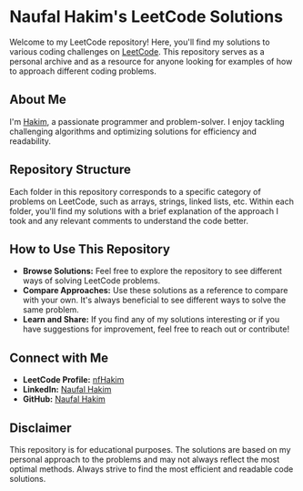 # Naufal Hakim's LeetCode Solutions

Welcome to my LeetCode repository! Here, you'll find my solutions to various coding challenges on [LeetCode](https://leetcode.com/nfhakim/). This repository serves as a personal archive and as a resource for anyone looking for examples of how to approach different coding problems.

## About Me

I'm [Hakim](https://leetcode.com/nfhakim/), a passionate programmer and problem-solver. I enjoy tackling challenging algorithms and optimizing solutions for efficiency and readability.

## Repository Structure

Each folder in this repository corresponds to a specific category of problems on LeetCode, such as arrays, strings, linked lists, etc. Within each folder, you'll find my solutions with a brief explanation of the approach I took and any relevant comments to understand the code better.
<!--
## My Progress

- **Total Problems Solved:** [Add your total problems solved]
- **Languages Used:** [List the programming languages you've used, e.g., Python, Java, C++]
- **Favorite Problems:** [List a few problems that you found particularly interesting or challenging]
-->
## How to Use This Repository

- **Browse Solutions:** Feel free to explore the repository to see different ways of solving LeetCode problems.
- **Compare Approaches:** Use these solutions as a reference to compare with your own. It's always beneficial to see different ways to solve the same problem.
- **Learn and Share:** If you find any of my solutions interesting or if you have suggestions for improvement, feel free to reach out or contribute!

## Connect with Me

- **LeetCode Profile:** [nfHakim](https://leetcode.com/nfhakim/)
- **LinkedIn:** [Naufal Hakim](https://www.linkedin.com/in/nfhakim/)
- **GitHub:** [Naufal Hakim](https://github.com/nfhakim)
  
## Disclaimer

This repository is for educational purposes. The solutions are based on my personal approach to the problems and may not always reflect the most optimal methods. Always strive to find the most efficient and readable code solutions.
